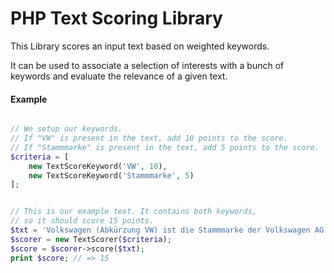 PHP Text Scoring Library
========================

This Library scores an input text based on weighted keywords.

It can be used to associate a selection of interests with a bunch of keywords and evaluate the relevance of a given text. 



#### Example

```php

// We setup our keywords.
// If "VW" is present in the text, add 10 points to the score.
// If "Stammmarke" is present in the text, add 5 points to the score. 
$criteria = [
	new TextScoreKeyword('VW', 10), 
	new TextScoreKeyword('Stammmarke', 5)
];


// This is our example text. It contains both keywords, 
// so it should score 15 points.
$txt = 'Volkswagen (Abkürzung VW) ist die Stammmarke der Volkswagen AG.';
$scorer = new TextScorer($criteria);
$score = $scorer->score($txt);
print $score; // => 15
```
